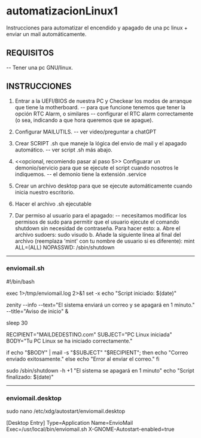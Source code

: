 # automatizacionLinux1
Instrucciones para automatizar el encendido y apagado de una pc linux + enviar un mail automáticamente.

## REQUISITOS
-- Tener una pc GNU/linux.

## INSTRUCCIONES
1) Entrar a la UEFI/BIOS de nuestra PC y Checkear los modos de arranque que tiene la motherboard.
   -- para que funcione tenemos que tener la opción RTC Alarm, o similares
     -- configurar el RTC alarm correctamente (o sea, indicando a que hora queremos que se apague).
2)  Configurar MAILUTILS.
      -- ver video/preguntar a chatGPT
    
3)  Crear SCRIPT .sh que maneje la lógica del envio de mail y el apagado automático.
      -- ver script .sh más abajo.
    
4) <<opcional, recomiendo pasar al paso 5>>  Configuarar un demonio/servicio para que se ejecute el script cuando nosotros le indiquemos.
      -- el demonio tiene la extensión .service
   
5)  Crear un archivo desktop para que se ejecute automáticamente cuando inicia nuestro escritorio.
7)  Hacer el archivo .sh ejecutable
8)  Dar permiso al usuario para el apagado:
      -- necesitamos modificar los permisos de sudo para permitir que el usuario ejecute el comando shutdown sin necesidad de contraseña. Para hacer esto:
      a. Abre el archivo sudoers:
         sudo visudo
      b. Añade la siguiente línea al final del archivo (reemplaza 'mint' con tu nombre de usuario si es diferente):
      mint ALL=(ALL) NOPASSWD: /sbin/shutdown 

-----------------------------------------------------------
### enviomail.sh
#!/bin/bash

exec 1>/tmp/enviomail.log 2>&1
set -x
echo "Script iniciado: $(date)"

zenity --info --text="El sistema enviará un correo y se apagará en 1 minuto." --title="Aviso de inicio" &

sleep 30

RECIPIENT="MAILDEDESTINO.com"
SUBJECT="PC Linux iniciada"
BODY="Tu PC Linux se ha iniciado correctamente."

if echo "$BODY" | mail -s "$SUBJECT" "$RECIPIENT"; then
    echo "Correo enviado exitosamente."
else
    echo "Error al enviar el correo."
fi

sudo /sbin/shutdown -h +1 "El sistema se apagará en 1 minuto"
echo "Script finalizado: $(date)"

-------------------------------------------------------------
### enviomail.desktop
sudo nano /etc/xdg/autostart/enviomail.desktop

[Desktop Entry]
Type=Application
Name=EnvioMail
Exec=/usr/local/bin/enviomail.sh
X-GNOME-Autostart-enabled=true
